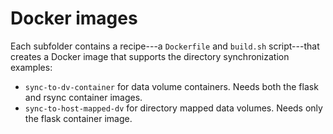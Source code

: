 # Docker images

Each subfolder contains a recipe---a `Dockerfile` and `build.sh` script---that creates a Docker image that supports the directory synchronization examples:

* `sync-to-dv-container` for data volume containers. Needs both the flask and rsync container images.
* `sync-to-host-mapped-dv` for directory mapped data volumes. Needs only the flask container image.

